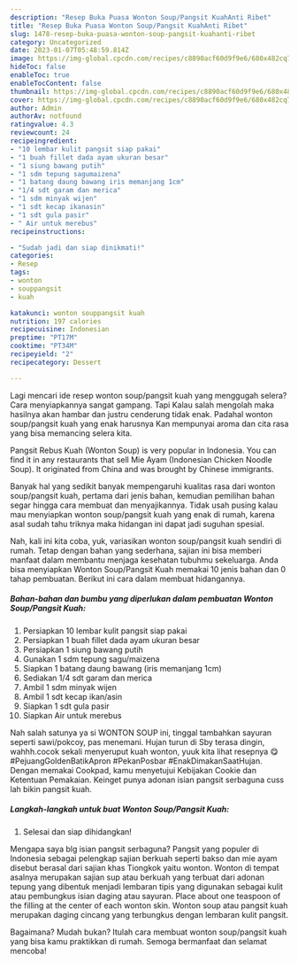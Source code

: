 ```yaml
---
description: "Resep Buka Puasa Wonton Soup/Pangsit KuahAnti Ribet"
title: "Resep Buka Puasa Wonton Soup/Pangsit KuahAnti Ribet"
slug: 1478-resep-buka-puasa-wonton-soup-pangsit-kuahanti-ribet
category: Uncategorized
date: 2023-01-07T05:48:59.814Z
image: https://img-global.cpcdn.com/recipes/c8890acf60d9f9e6/680x482cq70/wonton-souppangsit-kuah-foto-resep-utama.jpg
hideToc: false
enableToc: true
enableTocContent: false
thumbnail: https://img-global.cpcdn.com/recipes/c8890acf60d9f9e6/680x482cq70/wonton-souppangsit-kuah-foto-resep-utama.jpg
cover: https://img-global.cpcdn.com/recipes/c8890acf60d9f9e6/680x482cq70/wonton-souppangsit-kuah-foto-resep-utama.jpg
author: Admin
authorAv: notfound
ratingvalue: 4.3
reviewcount: 24
recipeingredient:
- "10 lembar kulit pangsit siap pakai"
- "1 buah fillet dada ayam ukuran besar"
- "1 siung bawang putih"
- "1 sdm tepung sagumaizena"
- "1 batang daung bawang iris memanjang 1cm"
- "1/4 sdt garam dan merica"
- "1 sdm minyak wijen"
- "1 sdt kecap ikanasin"
- "1 sdt gula pasir"
- " Air untuk merebus"
recipeinstructions:

- "Sudah jadi dan siap dinikmati!"
categories:
- Resep
tags:
- wonton
- souppangsit
- kuah

katakunci: wonton souppangsit kuah 
nutrition: 197 calories
recipecuisine: Indonesian
preptime: "PT17M"
cooktime: "PT34M"
recipeyield: "2"
recipecategory: Dessert

---
```



Lagi mencari ide resep wonton soup/pangsit kuah yang menggugah selera? Cara menyiapkannya sangat gampang. Tapi Kalau salah mengolah maka hasilnya akan hambar dan justru cenderung tidak enak. Padahal wonton soup/pangsit kuah yang enak harusnya Kan mempunyai aroma dan cita rasa yang bisa memancing selera kita.


Pangsit Rebus Kuah (Wonton Soup) is very popular in Indonesia. You can find it in any restaurants that sell Mie Ayam (Indonesian Chicken Noodle Soup). It originated from China and was brought by Chinese immigrants.

Banyak hal yang sedikit banyak mempengaruhi kualitas rasa dari wonton soup/pangsit kuah, pertama dari jenis bahan, kemudian pemilihan bahan segar hingga cara membuat dan menyajikannya. Tidak usah pusing kalau mau menyiapkan wonton soup/pangsit kuah yang enak di rumah, karena asal sudah tahu triknya maka hidangan ini dapat jadi suguhan spesial.


Nah, kali ini kita coba, yuk, variasikan wonton soup/pangsit kuah sendiri di rumah. Tetap dengan bahan yang sederhana, sajian ini bisa memberi manfaat dalam membantu menjaga kesehatan tubuhmu sekeluarga. Anda bisa menyiapkan Wonton Soup/Pangsit Kuah memakai 10 jenis bahan dan 0 tahap pembuatan. Berikut ini cara dalam membuat hidangannya.

<!--inarticleads1-->

##### Bahan-bahan dan bumbu yang diperlukan dalam pembuatan Wonton Soup/Pangsit Kuah:

1. Persiapkan 10 lembar kulit pangsit siap pakai
1. Persiapkan 1 buah fillet dada ayam ukuran besar
1. Persiapkan 1 siung bawang putih
1. Gunakan 1 sdm tepung sagu/maizena
1. Siapkan 1 batang daung bawang (iris memanjang 1cm)
1. Sediakan 1/4 sdt garam dan merica
1. Ambil 1 sdm minyak wijen
1. Ambil 1 sdt kecap ikan/asin
1. Siapkan 1 sdt gula pasir
1. Siapkan  Air untuk merebus


Nah salah satunya ya si WONTON SOUP ini, tinggal tambahkan sayuran seperti sawi/pokcoy, pas menemani. Hujan turun di Sby terasa dingin, wahhh.cocok sekali menyeruput kuah wonton, yuuk kita lihat resepnya 😋 #PejuangGoldenBatikApron #PekanPosbar #EnakDimakanSaatHujan. Dengan memakai Cookpad, kamu menyetujui Kebijakan Cookie dan Ketentuan Pemakaian. Keinget punya adonan isian pangsit serbaguna cuss lah bikin pangsit kuah. 

<!--inarticleads2-->

##### Langkah-langkah untuk buat Wonton Soup/Pangsit Kuah:


1. Selesai dan siap dihidangkan!

Mengapa saya blg isian pangsit serbaguna? Pangsit yang populer di Indonesia sebagai pelengkap sajian berkuah seperti bakso dan mie ayam disebut berasal dari sajian khas Tiongkok yaitu wonton. Wonton di tempat asalnya merupakan sajian sup atau berkuah yang terbuat dari adonan tepung yang dibentuk menjadi lembaran tipis yang digunakan sebagai kulit atau pembungkus isian daging atau sayuran. Place about one teaspoon of the filling at the center of each wonton skin. Wonton soup atau pangsit kuah merupakan daging cincang yang terbungkus dengan lembaran kulit pangsit. 

Bagaimana? Mudah bukan? Itulah cara membuat wonton soup/pangsit kuah yang bisa kamu praktikkan di rumah. Semoga bermanfaat dan selamat mencoba!
